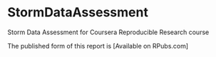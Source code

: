 # StormDataAssessment
Storm Data Assessment for Coursera Reproducible Research course

The published form of this report is [Available on RPubs.com]